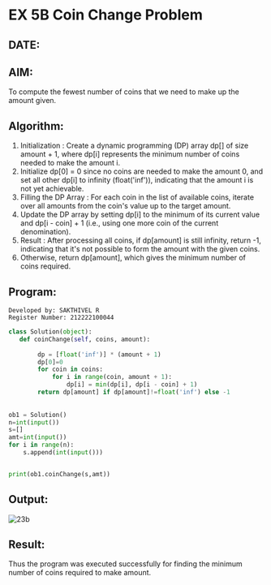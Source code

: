 # EX 5B Coin Change Problem
## DATE:
## AIM:
To compute the fewest number of coins that we need to make up the amount given.

## Algorithm:

1. Initialization : Create a dynamic programming (DP) array dp[] of size amount + 1, where dp[i] represents the minimum number of coins needed to make the amount i.
2. Initialize dp[0] = 0 since no coins are needed to make the amount 0, and set all other dp[i] to infinity (float('inf')), indicating that the amount i is not yet achievable.
3. Filling the DP Array : For each coin in the list of available coins, iterate over all amounts from the coin's value up to the target amount.
4. Update the DP array by setting dp[i] to the minimum of its current value and dp[i - coin] + 1 (i.e., using one more coin of the current denomination).
5. Result : After processing all coins, if dp[amount] is still infinity, return -1, indicating that it's not possible to form the amount with the given coins.
6. Otherwise, return dp[amount], which gives the minimum number of coins required.


## Program:
```
Developed by: SAKTHIVEL R
Register Number: 212222100044

```
```py
class Solution(object):
   def coinChange(self, coins, amount):
      
        dp = [float('inf')] * (amount + 1)
        dp[0]=0
        for coin in coins:
            for i in range(coin, amount + 1):
                dp[i] = min(dp[i], dp[i - coin] + 1)
        return dp[amount] if dp[amount]!=float('inf') else -1
      
      
ob1 = Solution()
n=int(input())
s=[]
amt=int(input())
for i in range(n):
    s.append(int(input()))


print(ob1.coinChange(s,amt))
```

## Output:

![23b](https://github.com/user-attachments/assets/57b612b4-c68d-4a1d-848c-549054809a50)

## Result:
Thus the program was executed successfully for finding the minimum number of coins required to make amount.
